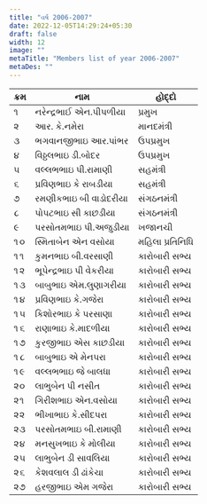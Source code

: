 ```yaml
---
title: "વર્ષ 2006-2007"
date: 2022-12-05T14:29:24+05:30
draft: false
width: 12
image: ""
metaTitle: "Members list of year 2006-2007"
metaDes: ""
---
```


| ક્રમ | નામ | હોદ્દો |
| --- | --- | --- |
| ૧ | નરેન્દ્રભાઈ એન.પીપળીયા | પ્રમુખ |
| ૨ | આર. કે.નમેરા | માનદમંત્રી |
| ૩ | ભગવાનજીભાઇ આર.પાંભર | ઉપપ્રમુખ |
| ૪ | વિઠ્ઠલભાઇ ડી.બોદર | ઉપપ્રમુખ |
| ૫ | વલ્લભભાઇ પી.રામાણી | સહમંત્રી |
| ૬ | પ્રવિણભાઇ કે રાબડીયા | સહમંત્રી |
| ૭ | રમણીકભાઇ બી વાડોદરીયા | સંગઠનમંત્રી |
| ૮ | પોપટભાઇ સી કાછડીયા | સંગઠનમંત્રી |
| ૯ | પરસોતમભાઇ પી.અજુડીયા | ખજાનચી |
| ૧૦ | સ્મિતાબેન એન વસોયા | મહિલા પ્રતિનિધિ |
| ૧૧ | કુમનભાઇ બી.વરસાણી | કારોબારી સભ્ય |
| ૧૨ | ભૂપેન્દ્રભાઇ પી વેકરીયા | કારોબારી સભ્ય |
| ૧૩ | બાબુભાઇ એમ.લુણાગરીયા | કારોબારી સભ્ય |
| ૧૪ | પ્રવિણભાઇ કે.ગજેરા | કારોબારી સભ્ય |
| ૧૫ | કિશોરભાઇ કે પરસાણા | કારોબારી સભ્ય |
| ૧૬ | રાણાભાઇ કે.માદળીયા | કારોબારી સભ્ય |
| ૧૭ | કુરજીભાઇ એસ કાછડીયા | કારોબારી સભ્ય |
| ૧૮ | બાબુભાઇ એ મેનપરા | કારોબારી સભ્ય |
| ૧૯ | વલ્લભભાઇ જે બાલધા | કારોબારી સભ્ય |
| ૨૦ | લાભુબેન પી નસીત | કારોબારી સભ્ય |
| ૨૧ | ગિરીશભાઇ એન.વસોયા | કારોબારી સભ્ય |
| ૨૨ | ભીખાભાઇ કે.સીદપરા | કારોબારી સભ્ય |
| ૨૩ | પરસોતમભાઇ બી.રામાણી | કારોબારી સભ્ય |
| ૨૪ | મનસુખભાઇ કે મોલીયા | કારોબારી સભ્ય |
| ૨૫ | લાભુબેન ડી સાવલિયા | કારોબારી સભ્ય |
| ૨૬ | કેશવલાલ ડી ઢાંકેચા | કારોબારી સભ્ય |
| ૨૭ | હરજીભાઇ એમ ગજેરા | કારોબારી સભ્ય |

